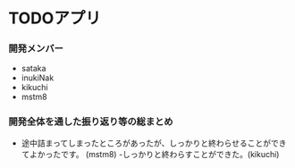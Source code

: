 # TODOアプリ

### 開発メンバー
 - sataka
 - inukiNak
 - kikuchi
 - mstm8

### 開発全体を通した振り返り等の総まとめ
 - 途中詰まってしまったところがあったが、しっかりと終わらせることができてよかったです。 (mstm8)
 -しっかりと終わらすことができた。(kikuchi)
